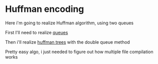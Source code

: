 # Huffman encoding

Here i'm going to realize Huffman algorithm, using two queues

First I'll need to realize [queues](queue.go)

Then i'll realize [huffman trees](huffman.go) with the double queue method

Pretty easy algo, i just needed to figure out how multiple file compilation works
